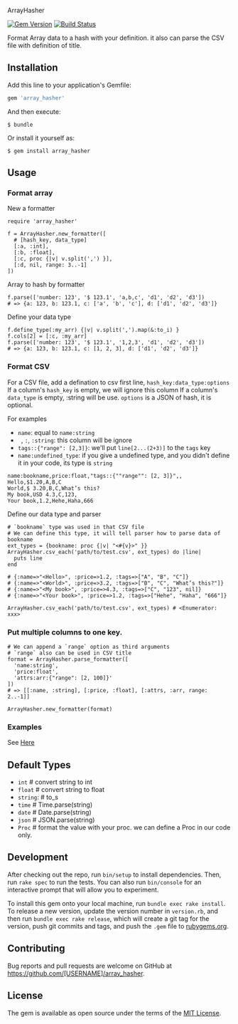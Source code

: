 ArrayHasher

[![Gem Version](https://badge.fury.io/rb/array_hasher.svg)](https://badge.fury.io/rb/array_hasher)
[![Build Status](https://travis-ci.org/xiejiangzhi/array_hasher.svg?branch=master)](https://travis-ci.org/xiejiangzhi/array_hasher)

Format Array data to a hash with your definition. it also can parse the CSV file with definition of title.

## Installation

Add this line to your application's Gemfile:

```ruby
gem 'array_hasher'
```

And then execute:

    $ bundle

Or install it yourself as:

    $ gem install array_hasher


## Usage

### Format array

New a formatter

```
require 'array_hasher'

f = ArrayHasher.new_formatter([
  # [hash_key, data_type]
  [:a, :int],
  [:b, :float],
  [:c, proc {|v| v.split(',') }],
  [:d, nil, range: 3..-1]
])
```

Array to hash by formatter

```
f.parse(['number: 123', '$ 123.1', 'a,b,c', 'd1', 'd2', 'd3'])
# => {a: 123, b: 123.1, c: ['a', 'b', 'c'], d: ['d1', 'd2', 'd3']}
```

Define your data type

```
f.define_type(:my_arr) {|v| v.split(',').map(&:to_i) }
f.cols[2] = [:c, :my_arr]
f.parse(['number: 123', '$ 123.1', '1,2,3', 'd1', 'd2', 'd3'])
# => {a: 123, b: 123.1, c: [1, 2, 3], d: ['d1', 'd2', 'd3']}
```

### Format CSV

For a CSV file, add a defination to csv first line, `hash_key:data_type:options`
If a column's `hash_key` is empty, we will ignore this column
If a column's `data_type` is empty, :string will be use.
`options` is a JSON of hash, it is optional.

For examples

* `name`: equal to `name:string`
* ` `, `:`, `:string`: this column will be ignore
* `tags::{"range": [2,3]}`: we'll put `line[2...(2+3)]` to the `tags` key
* `name:undefined_type`: if you give a undefined type, and you didn't define it in your code, its type is `string`

```
name:bookname,price:float,"tags::{""range"": [2, 3]}",,
Hello,$1.20,A,B,C
World,$ 3.20,B,C,What’s this?
My book,USD 4.3,C,123,
Your book,1.2,Hehe,Haha,666
```

Define our data type and parser 

```
# `bookname` type was used in that CSV file
# We can define this type, it will tell parser how to parse data of bookname
ext_types = {bookname: proc {|v| "<#{v}>" }}
ArrayHasher.csv_each('path/to/test.csv', ext_types) do |line|
  puts line
end

# {:name=>"<Hello>", :price=>1.2, :tags=>["A", "B", "C"]}
# {:name=>"<World>", :price=>3.2, :tags=>["B", "C", "What’s this?"]}
# {:name=>"<My book>", :price=>4.3, :tags=>["C", "123", nil]}
# {:name=>"<Your book>", :price=>1.2, :tags=>["Hehe", "Haha", "666"]}

ArrayHasher.csv_each('path/to/test.csv', ext_types) # <Enumerator: xxx>
```

### Put multiple columns to one key.

```
# We can append a `range` option as third arguments
# `range` also can be used in CSV title
format = ArrayHasher.parse_formatter([
  'name:string',
  'price:float',
  'attrs:arr:{"range": [2, 100]}'
])
# => [[:name, :string], [:price, :float], [:attrs, :arr, range: 2..-1]]

ArrayHasher.new_formatter(format)
```


### Examples

See [Here](./examples)

## Default Types

* `int` # convert string to int
* `float` # convert string to float
* `string`: # to_s
* `time` # Time.parse(string)
* `date` # Date.parse(string)
* `json` # JSON.parse(string)
* `Proc` # format the value with your proc. we can define a Proc in our code only.


## Development

After checking out the repo, run `bin/setup` to install dependencies. Then, run `rake spec` to run the tests. You can also run `bin/console` for an interactive prompt that will allow you to experiment.

To install this gem onto your local machine, run `bundle exec rake install`. To release a new version, update the version number in `version.rb`, and then run `bundle exec rake release`, which will create a git tag for the version, push git commits and tags, and push the `.gem` file to [rubygems.org](https://rubygems.org).

## Contributing

Bug reports and pull requests are welcome on GitHub at https://github.com/[USERNAME]/array_hasher.

## License

The gem is available as open source under the terms of the [MIT License](https://opensource.org/licenses/MIT).
